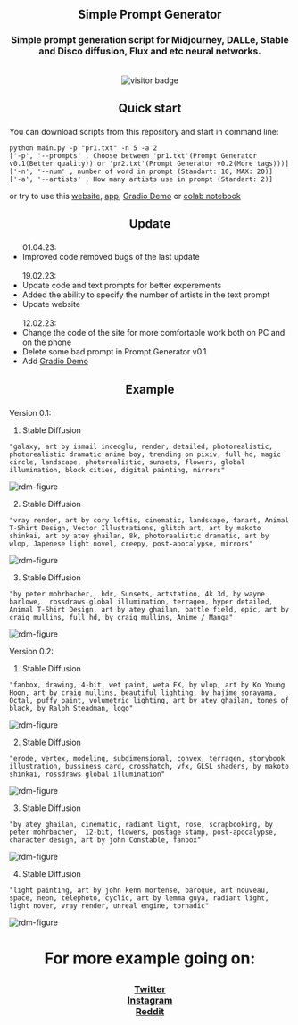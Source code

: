 <h2 align="center">
    <p>Simple Prompt Generator</p>
</h2>
<h3 align="center">
    <p>Simple prompt generation script for Midjourney, DALLe, Stable and Disco diffusion, Flux and etc neural networks.</p>
</h3><br>
<div  align="center">
    <img style="display: inline-block, margin-right: 1%;" src='https://visitor-badge.laobi.icu/badge?page_id=WiNE-iNEFF.Simple_Prompt_Generator&left_color=red&right_color=green&left_text=Visitors' alt='visitor badge'>
    <!img style="display: inline-block;" src='https://visitor-badge.glitch.me/badge?page_id=WiNE-iNEFF_HF_Simple_Prompt_Generator&left_text=HuggingFaceVisitors' alt='visitor badge'>
</div>  

## <p align="center">Quick start</p>

You can download scripts from this repository and start in command line:
```
python main.py -p "pr1.txt" -n 5 -a 2
['-p', '--prompts' , Choose between 'pr1.txt'(Prompt Generator v0.1(Better quality)) or 'pr2.txt'(Prompt Generator v0.2(More tags)))]
['-n', '--num' , number of word in prompt (Standart: 10, MAX: 20)]
['-a', '--artists' , How many artists use in prompt (Standart: 2)]
```
or try to use this <a href="https://wine-ineff.github.io/Simple_Prompt_Generator/" target="_blank">website</a>, <a href="https://github.com/WiNE-iNEFF/Simple_Prompt_Generator/releases" target="_blank">app</a>, <a href="https://huggingface.co/spaces/WiNE-iNEFF/HF_Simple_Prompt_Generator" target="_blank">Gradio Demo</a> or <a href="https://github.com/WiNE-iNEFF/Stable_Diffusion_colab" target="_blank">colab notebook</a>

## <p align="center">Update</p>

<ul>
	01.04.23:
	<li>Improved code removed bugs of the last update</li>
	<br>
	19.02.23:
	<li>Update code and text prompts for better experements</li>
	<li>Added the ability to specify the number of artists in the text prompt</li>
	<li>Update website</li>
	<br>
	12.02.23:
	<li>Change the code of the site for more comfortable work both on PC and on the phone</li>
	<li>Delete some bad prompt in Prompt Generator v0.1</li>
    <li>Add <a href="https://huggingface.co/spaces/WiNE-iNEFF/HF_Simple_Prompt_Generator" target="_blank">Gradio Demo</a></li>
</ul>


## <p align="center">Example</p>

Version 0.1:
1. Stable Diffusion
```
"galaxy, art by ismail inceoglu, render, detailed, photorealistic, photorealistic dramatic anime boy, trending on pixiv, full hd, magic circle, landscape, photorealistic, sunsets, flowers, global illumination, block cities, digital painting, mirrors"
```
![rdm-figure](img/1.png)

2. Stable Diffusion
```
"vray render, art by cory loftis, cinematic, landscape, fanart, Animal T-Shirt Design, Vector Illustrations, glitch art, art by makoto shinkai, art by atey ghailan, 8k, photorealistic dramatic, art by wlop, Japenese light novel, creepy, post-apocalypse, mirrors"
```
![rdm-figure](img/2.png)

3. Stable Diffusion
```
"by peter mohrbacher,  hdr, Sunsets, artstation, 4k 3d, by wayne barlowe,  rossdraws global illumination, terragen, hyper detailed, Animal T-Shirt Design, art by atey ghailan, battle field, epic, art by craig mullins, full hd, by craig mullins, Anime / Manga"
```
![rdm-figure](img/3.png)

Version 0.2:
1. Stable Diffusion
```
"fanbox, drawing, 4-bit, wet paint, weta FX, by wlop, art by Ko Young Hoon, art by craig mullins, beautiful lighting, by hajime sorayama,  Octal, puffy paint, volumetric lighting, art by atey ghailan, tones of black, by Ralph Steadman, logo"
```
![rdm-figure](img/4.png)

2. Stable Diffusion
```
"erode, vertex, modeling, subdimensional, convex, terragen, storybook illustration, bussiness card, crosshatch, vfx, GLSL shaders, by makoto shinkai, rossdraws global illumination"
```
![rdm-figure](img/5.png)

3. Stable Diffusion
```
"by atey ghailan, cinematic, radiant light, rose, scrapbooking, by peter mohrbacher,  12-bit, flowers, postage stamp, post-apocalypse, character design, art by john Constable, fanbox"
```
![rdm-figure](img/6.png)

4. Stable Diffusion
```
"light painting, art by john kenn mortense, baroque, art nouveau, space, neon, telephoto, cyclic, art by lemma guya, radiant light, light nover, vray render, unreal engine, tornadic"
```
![rdm-figure](img/7.png)

# <p align="center">For more example going on:</p>
<h3 align="center">
	<a href="https://twitter.com/wine_ineff" target='_blank'>Twitter</a><br>
	<a href="https://www.instagram.com/wine_ineff" target='_blank'>Instagram</a><br>
	<a href="https://www.reddit.com/user/WiNE-iNEFF" target='_blank'>Reddit</a>
</h3>
